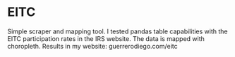 # EITC
Simple scraper and mapping tool.
I tested pandas table capabilities with the EITC participation rates in the IRS website.
The data is mapped with choropleth.
Results in my website: guerrerodiego.com/eitc
